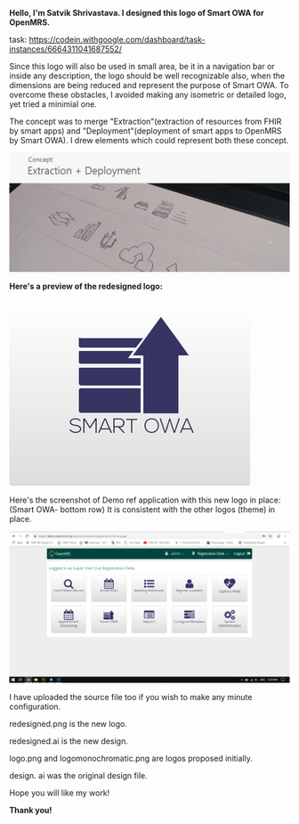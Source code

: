 <b> Hello, I'm Satvik Shrivastava. I designed this logo of Smart OWA for OpenMRS.</b>

task: https://codein.withgoogle.com/dashboard/task-instances/6664311041687552/

<p>Since this logo will also be used in small area, be it in a navigation bar or inside any description, the logo should be well recognizable also, when the dimensions are being reduced and represent the purpose of Smart OWA. To overcome these obstacles, I avoided making any isometric or detailed logo, yet tried a minimial one. </p>

The concept was to merge "Extraction"(extraction of resources from FHIR by smart apps) and "Deployment"(deployment of smart apps to OpenMRS by Smart OWA). I drew elements which could represent both these concept.

<img src = "https://github.com/satvikshri/OpenMRS-submissions/blob/master/SmartOwaLogo/header.jpg">

<b>Here's a preview of the redesigned logo:</b>

<img src = "https://github.com/satvikshri/OpenMRS-submissions/blob/master/SmartOwaLogo/redesigned.png">

Here's the screenshot of Demo ref application with this new logo in place: (Smart OWA- bottom row) It is consistent with the other logos (theme) in place.

<img src="https://github.com/satvikshri/OpenMRS-submissions/blob/master/SmartOwaLogo/in-action.PNG">

I have uploaded the source file too if you wish to make any minute configuration.

redesigned.png is the new logo.

redesigned.ai is the new design.

logo.png and logomonochromatic.png are logos proposed initially.

design. ai was the original design file.

Hope you will like my work!

<b>Thank you! </b>

